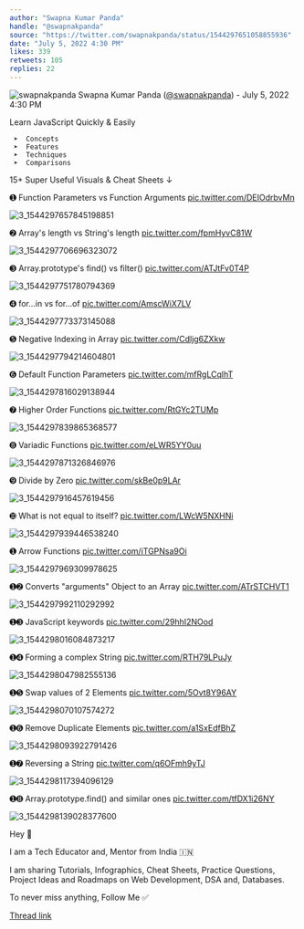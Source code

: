 ```yaml
---
author: "Swapna Kumar Panda"
handle: "@swapnakpanda"
source: "https://twitter.com/swapnakpanda/status/1544297651058855936"
date: "July 5, 2022 4:30 PM"
likes: 339
retweets: 105
replies: 22
---
```

![swapnakpanda](https://pbs.twimg.com/profile_images/1417803375567990785/dMIRz-YG_normal.jpg)
Swapna Kumar Panda ([@swapnakpanda](https://twitter.com/swapnakpanda)) - July 5, 2022 4:30 PM

Learn JavaScript Quickly & Easily

     ➤  Concepts
     ➤  Features
     ➤  Techniques
     ➤  Comparisons

15+ Super Useful Visuals & Cheat Sheets ↓

➊  Function Parameters vs Function Arguments [pic.twitter.com/DEIOdrbvMn](https://twitter.com/swapnakpanda/status/1544297701088497664/photo/1)

![3_1544297657845198851](https://pbs.twimg.com/media/FW5yiatUsAMoVFj.jpg)

➋  Array's length vs String's length [pic.twitter.com/fpmHyvC81W](https://twitter.com/swapnakpanda/status/1544297735943204865/photo/1)

![3_1544297706696323072](https://pbs.twimg.com/media/FW5ylQsVsAAHvWK.jpg)

➌  Array.prototype's find() vs filter() [pic.twitter.com/ATJtFv0T4P](https://twitter.com/swapnakpanda/status/1544297770336432131/photo/1)

![3_1544297751780794369](https://pbs.twimg.com/media/FW5yn4pUIAE6ieh.jpg)

➍  for...in vs for...of [pic.twitter.com/AmscWiX7LV](https://twitter.com/swapnakpanda/status/1544297791190577152/photo/1)

![3_1544297773373145088](https://pbs.twimg.com/media/FW5ypJFVQAA-ajX.jpg)

➎  Negative Indexing in Array [pic.twitter.com/Cdljg6ZXkw](https://twitter.com/swapnakpanda/status/1544297812736651264/photo/1)

![3_1544297794214604801](https://pbs.twimg.com/media/FW5yqWuUsAE7brX.jpg)

➏  Default Function Parameters [pic.twitter.com/mfRgLCqlhT](https://twitter.com/swapnakpanda/status/1544297836342231040/photo/1)

![3_1544297816029138944](https://pbs.twimg.com/media/FW5yrn_UEAAWARc.jpg)

➐  Higher Order Functions [pic.twitter.com/RtGYc2TUMp](https://twitter.com/swapnakpanda/status/1544297867119996928/photo/1)

![3_1544297839865368577](https://pbs.twimg.com/media/FW5ytAyUEAERKLK.jpg)

➑  Variadic Functions [pic.twitter.com/eLWR5YY0uu](https://twitter.com/swapnakpanda/status/1544297911969714177/photo/1)

![3_1544297871326846976](https://pbs.twimg.com/media/FW5yu1_UIAA6dZN.jpg)

➒  Divide by Zero [pic.twitter.com/skBe0p9LAr](https://twitter.com/swapnakpanda/status/1544297936061771776/photo/1)

![3_1544297916457619456](https://pbs.twimg.com/media/FW5yxeHVEAA8RsO.jpg)

➓  What is not equal to itself? [pic.twitter.com/LWcW5NXHNi](https://twitter.com/swapnakpanda/status/1544297965963005952/photo/1)

![3_1544297939446538240](https://pbs.twimg.com/media/FW5yyzwUIAA2IVN.jpg)

➊  Arrow Functions [pic.twitter.com/iTGPNsa9Oi](https://twitter.com/swapnakpanda/status/1544297988582825985/photo/1)

![3_1544297969309978625](https://pbs.twimg.com/media/FW5y0jAUEAE-Kc-.jpg)

➊➋  Converts "arguments" Object to an Array [pic.twitter.com/ATrSTCHVT1](https://twitter.com/swapnakpanda/status/1544298012536541184/photo/1)

![3_1544297992110292992](https://pbs.twimg.com/media/FW5y138VQAALleZ.jpg)

➊➌  JavaScript keywords [pic.twitter.com/29hhI2NOod](https://twitter.com/swapnakpanda/status/1544298044824227840/photo/1)

![3_1544298016084873217](https://pbs.twimg.com/media/FW5y3RQUUAEsaP2.jpg)

➊➍  Forming a complex String [pic.twitter.com/RTH79LPuJy](https://twitter.com/swapnakpanda/status/1544298066676555776/photo/1)

![3_1544298047982555136](https://pbs.twimg.com/media/FW5y5IFUUAA01Ru.jpg)

➊➎  Swap values of 2 Elements [pic.twitter.com/5Ovt8Y96AY](https://twitter.com/swapnakpanda/status/1544298090558922752/photo/1)

![3_1544298070107574272](https://pbs.twimg.com/media/FW5y6agVUAAmIqB.jpg)

➊➏  Remove Duplicate Elements [pic.twitter.com/a1SxEdfBhZ](https://twitter.com/swapnakpanda/status/1544298114244169728/photo/1)

![3_1544298093922791426](https://pbs.twimg.com/media/FW5y7zOUsAIUftY.jpg)

➊➐  Reversing a String [pic.twitter.com/q6OFmh9yTJ](https://twitter.com/swapnakpanda/status/1544298135987441666/photo/1)

![3_1544298117394096129](https://pbs.twimg.com/media/FW5y9KqUYAEygjU.jpg)

➊➑  Array.prototype.find() and similar ones [pic.twitter.com/tfDX1i26NY](https://twitter.com/swapnakpanda/status/1544298157474926593/photo/1)

![3_1544298139028377600](https://pbs.twimg.com/media/FW5y-bQVUAADUoW.jpg)

Hey 👋

I am a Tech Educator and, Mentor from India 🇮🇳

I am sharing Tutorials, Infographics, Cheat Sheets, Practice Questions, Project Ideas and Roadmaps on Web Development, DSA and, Databases.

To never miss anything, Follow Me ✅

[Thread link](https://twitter.com/swapnakpanda/status/1544297651058855936)